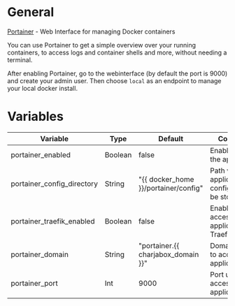 # General
[Portainer](https://portainer.io/) - Web Interface for managing Docker containers

You can use Portainer to get a simple overview over your running containers, to access logs and container shells and more, without needing a terminal.

After enabling Portainer, go to the webinterface (by default the port is 9000) and create your admin user. Then choose `local` as an endpoint to manage your local docker install.

# Variables

| Variable                   | Type    | Default                              | Comment                                          |
|----------------------------|---------|--------------------------------------|--------------------------------------------------|
| portainer_enabled          | Boolean | false                                | Enable/Disable the application                   |
| portainer_config_directory | String  | "{{ docker_home }}/portainer/config" | Path were application config should be stored    |
| portainer_traefik_enabled  | Boolean | false                                | Enable/Disable access to application via Traefik |
| portainer_domain           | String  | "portainer.{{ charjabox_domain }}"   | Domain used to access the application            |
| portainer_port             | Int     | 9000                                 | Port used to access the application              |

